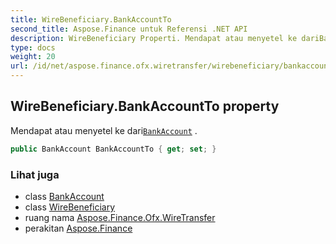 ```yaml
---
title: WireBeneficiary.BankAccountTo
second_title: Aspose.Finance untuk Referensi .NET API
description: WireBeneficiary Properti. Mendapat atau menyetel ke dariBankAccount .
type: docs
weight: 20
url: /id/net/aspose.finance.ofx.wiretransfer/wirebeneficiary/bankaccountto/
---
```

## WireBeneficiary.BankAccountTo property

Mendapat atau menyetel ke dari[`BankAccount`](../../../aspose.finance.ofx/bankaccount/) .

```csharp
public BankAccount BankAccountTo { get; set; }
```

### Lihat juga

* class [BankAccount](../../../aspose.finance.ofx/bankaccount/)
* class [WireBeneficiary](../)
* ruang nama [Aspose.Finance.Ofx.WireTransfer](../../wirebeneficiary/)
* perakitan [Aspose.Finance](../../../)


